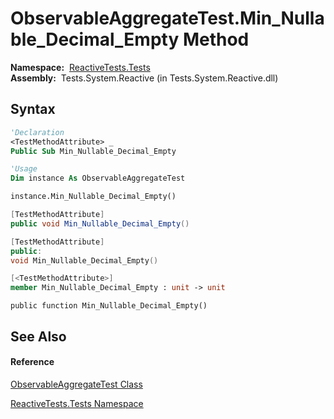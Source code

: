 # ObservableAggregateTest.Min\_Nullable\_Decimal\_Empty Method

**Namespace:**  [ReactiveTests.Tests](ReactiveTests.Tests\ReactiveTests.Tests.md)  
**Assembly:**  Tests.System.Reactive (in Tests.System.Reactive.dll)

## Syntax

```vb
'Declaration
<TestMethodAttribute> _
Public Sub Min_Nullable_Decimal_Empty
```

```vb
'Usage
Dim instance As ObservableAggregateTest

instance.Min_Nullable_Decimal_Empty()
```

```csharp
[TestMethodAttribute]
public void Min_Nullable_Decimal_Empty()
```

```c++
[TestMethodAttribute]
public:
void Min_Nullable_Decimal_Empty()
```

```fsharp
[<TestMethodAttribute>]
member Min_Nullable_Decimal_Empty : unit -> unit 
```

```jscript
public function Min_Nullable_Decimal_Empty()
```

## See Also

#### Reference

[ObservableAggregateTest Class](ObservableAggregateTest\ObservableAggregateTest.md)

[ReactiveTests.Tests Namespace](ReactiveTests.Tests\ReactiveTests.Tests.md)




